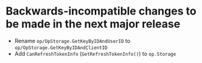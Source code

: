 
# Backwards-incompatible changes to be made in the next major release

- Rename `op/OpStorage.GetKeyByIDAndUserID` to `op/OpStorage.GetKeyByIDAndClientID` 
- Add `CanRefreshTokenInfo` (`GetRefreshTokenInfo()`) to `op.Storage`

